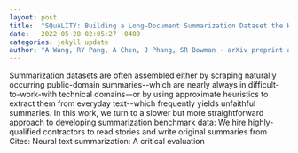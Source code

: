 ```yaml
---
layout: post
title:  "SQuALITY: Building a Long-Document Summarization Dataset the Hard Way"
date:   2022-05-28 02:05:27 -0400
categories: jekyll update
author: "A Wang, RY Pang, A Chen, J Phang, SR Bowman - arXiv preprint arXiv:2205.11465, 2022"
---
```

Summarization datasets are often assembled either by scraping naturally occurring public-domain summaries--which are nearly always in difficult-to-work-with technical domains--or by using approximate heuristics to extract them from everyday text--which frequently yields unfaithful summaries. In this work, we turn to a slower but more straightforward approach to developing summarization benchmark data: We hire highly-qualified contractors to read stories and write original summaries from  Cites: Neural text summarization: A critical evaluation